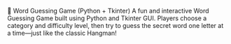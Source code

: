 🎯 Word Guessing Game (Python + Tkinter)
A fun and interactive Word Guessing Game built using Python and Tkinter GUI. Players choose a category and difficulty level, then try to guess the secret word one letter at a time—just like the classic Hangman!

